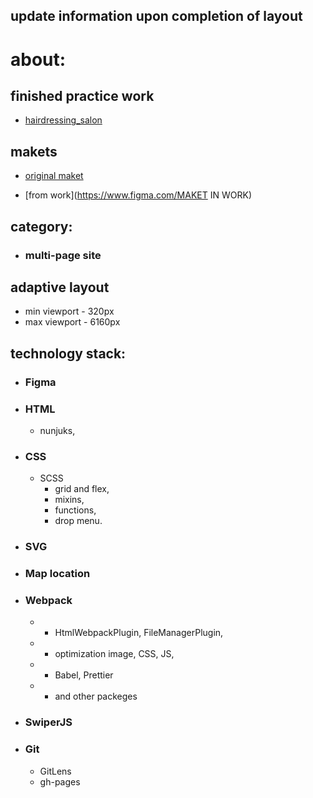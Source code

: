 ## update information upon completion of layout
# about:

## finished practice work

- [hairdressing_salon](https://axi0man.github.io/SITE/)

## makets

- [original maket](<https://www.figma.com/MAKET ORIGINAL>)

- [from work](https://www.figma.com/MAKET IN WORK)

## category:

- ### multi-page site

## adaptive layout

- min viewport - 320px
- max viewport - 6160px

## technology stack:

- ### Figma
- ### HTML
  - nunjuks,
- ### CSS
  - SCSS
    - grid and flex,
    - mixins,
    - functions,
    - drop menu.
- ### SVG
- ### Map location
- ### Webpack
  - - HtmlWebpackPlugin, FileManagerPlugin,
  - - optimization image, CSS, JS,
  - - Babel, Prettier
  - - and other packeges
- ### SwiperJS
- ### Git
  - GitLens
  - gh-pages
